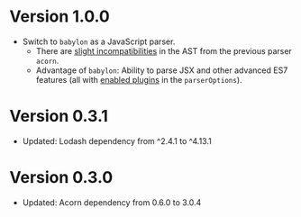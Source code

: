 Version 1.0.0
=============
- Switch to `babylon` as a JavaScript parser.
    - There are [slight incompatibilities](https://www.npmjs.com/package/babylon#output) in the AST from the previous parser `acorn`.
    - Advantage of `babylon`: Ability to parse JSX and other advanced ES7 features (all with [enabled plugins](https://www.npmjs.com/package/babylon#plugins) in the `parserOptions`).

Version 0.3.1
=============
- Updated: Lodash dependency from ^2.4.1 to ^4.13.1

Version 0.3.0
=============
- Updated: Acorn dependency from 0.6.0 to 3.0.4
